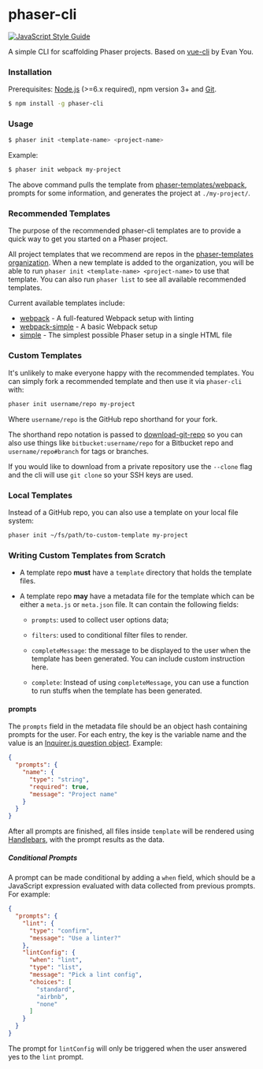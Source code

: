 # phaser-cli

[![JavaScript Style Guide](https://cdn.rawgit.com/feross/standard/master/badge.svg)](https://github.com/feross/standard)

A simple CLI for scaffolding Phaser projects. Based on
[vue-cli](https://github.com/vuejs/vue-cli) by Evan You.

### Installation

Prerequisites: [Node.js](https://nodejs.org/en/) (>=6.x required), npm version 3+ and [Git](https://git-scm.com/).

``` bash
$ npm install -g phaser-cli
```

### Usage

``` bash
$ phaser init <template-name> <project-name>
```

Example:

``` bash
$ phaser init webpack my-project
```

The above command pulls the template from [phaser-templates/webpack](https://github.com/phaser-templates/webpack), prompts for some information, and generates the project at `./my-project/`.

### Recommended Templates

The purpose of the recommended phaser-cli templates are to provide a quick way to
get you started on a Phaser project.

All project templates that we recommend are repos in the [phaser-templates organization](https://github.com/phaser-templates). When a new template is added to the organization, you will be able to run `phaser init <template-name> <project-name>` to use that template. You can also run `phaser list` to see all available recommended templates.

Current available templates include:

- [webpack](https://github.com/phaser-templates/webpack) - A full-featured Webpack setup with linting
- [webpack-simple](https://github.com/phaser-templates/webpack-simple) - A basic Webpack setup
- [simple](https://github.com/phaser-templates/simple) - The simplest possible Phaser setup in a single HTML file

### Custom Templates

It's unlikely to make everyone happy with the recommended templates. You can simply fork a recommended template and then use it via `phaser-cli` with:

``` bash
phaser init username/repo my-project
```

Where `username/repo` is the GitHub repo shorthand for your fork.

The shorthand repo notation is passed to [download-git-repo](https://github.com/flipxfx/download-git-repo) so you can also use things like `bitbucket:username/repo` for a Bitbucket repo and `username/repo#branch` for tags or branches.

If you would like to download from a private repository use the `--clone` flag and the cli will use `git clone` so your SSH keys are used.

### Local Templates

Instead of a GitHub repo, you can also use a template on your local file system:

``` bash
phaser init ~/fs/path/to-custom-template my-project
```

### Writing Custom Templates from Scratch

- A template repo **must** have a `template` directory that holds the template files.

- A template repo **may** have a metadata file for the template which can be either a `meta.js` or `meta.json` file. It can contain the following fields:

  - `prompts`: used to collect user options data;

  - `filters`: used to conditional filter files to render.

  - `completeMessage`: the message to be displayed to the user when the template has been generated. You can include custom instruction here.

  - `complete`: Instead of using `completeMessage`, you can use a function to run stuffs when the template has been generated.

#### prompts

The `prompts` field in the metadata file should be an object hash containing prompts for the user. For each entry, the key is the variable name and the value is an [Inquirer.js question object](https://github.com/SBoudrias/Inquirer.js/#question). Example:

``` json
{
  "prompts": {
    "name": {
      "type": "string",
      "required": true,
      "message": "Project name"
    }
  }
}
```

After all prompts are finished, all files inside `template` will be rendered using [Handlebars](http://handlebarsjs.com/), with the prompt results as the data.

##### Conditional Prompts

A prompt can be made conditional by adding a `when` field, which should be a JavaScript expression evaluated with data collected from previous prompts. For example:

``` json
{
  "prompts": {
    "lint": {
      "type": "confirm",
      "message": "Use a linter?"
    },
    "lintConfig": {
      "when": "lint",
      "type": "list",
      "message": "Pick a lint config",
      "choices": [
        "standard",
        "airbnb",
        "none"
      ]
    }
  }
}
```

The prompt for `lintConfig` will only be triggered when the user answered yes to the `lint` prompt.
